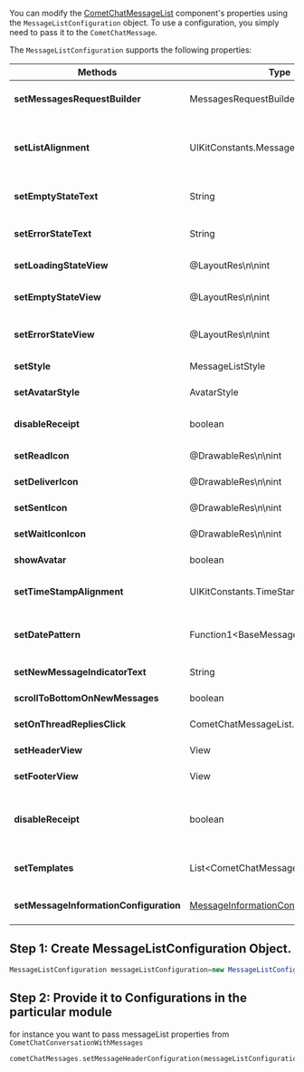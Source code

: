 You can modify the [CometChatMessageList](https://www.cometchat.com/docs/v3/android-v4-uikit/message-list) component's properties using the `MessageListConfiguration` object. To use a configuration, you simply need to pass it to the `CometChatMessage`.

The `MessageListConfiguration` supports the following properties:

| Methods | Type | Description | 
| ---- | ---- | ---- | 
| **setMessagesRequestBuilder** | MessagesRequestBuilder | used to set set various filters to the messages to be fetched in one request | 
| **setListAlignment** | UIKitConstants.MessageListAlignment | used to set the alignment of messages in `CometChatMessageList`. It can be either "**leftAligned**" or "**standard**" | 
| **setEmptyStateText** | String | used to set text which will be visible when no messages are available | 
| **setErrorStateText** | String | used to set text which will be visible when error in messages retrieval | 
| **setLoadingStateView** | @LayoutRes\n\nint | used to set custom view which will be visible when loading list | 
| **setEmptyStateView** | @LayoutRes\n\nint | used to set custom view which will be visible when list is empty | 
| **setErrorStateView** | @LayoutRes\n\nint | used to set custom view which will be visible when list has some error | 
| **setStyle** | MessageListStyle | used to set messages list styling properties | 
| **setAvatarStyle** | AvatarStyle | used to set styling prop for avatar | 
| **disableReceipt** | boolean | used to enable/disable sound for incoming/outgoing messages , default false | 
| **setReadIcon** | @DrawableRes\n\nint | used to set custom read icon visible at read receipt | 
| **setDeliverIcon** | @DrawableRes\n\nint | used to set custom delivered icon visible at read receipt | 
| **setSentIcon** | @DrawableRes\n\nint | used to set custom sent icon visible at read receipt | 
| **setWaitIconIcon** | @DrawableRes\n\nint | used to set custom wait icon visible at read receipt | 
| **showAvatar** | boolean | used to toggle visibility for avatar | 
| **setTimeStampAlignment** | UIKitConstants.TimeStampAlignment | used to set receipt's time stamp alignment .It can be either "**top**" or "**bottom**" | 
| **setDatePattern** | Function1&lt;BaseMessage, String&gt; | used to set custom date pattern visible in receipts , returned string will be visible in receipt's date place | 
| **setNewMessageIndicatorText** | String | used to set new message indicator text | 
| **scrollToBottomOnNewMessages** | boolean | should scroll to bottom on new message? ,  by default false | 
| **setOnThreadRepliesClick** | CometChatMessageList.ThreadReplyClick | call back for click on thread indicator | 
| **setHeaderView** | View | used to sets custom widget to header of message list | 
| **setFooterView** | View | used to sets custom widget to footer | 
| **disableReceipt** | boolean | used to control visibility of read receipts , also disables logic executed inside onMessagesRead and onMessagesDelivered listeners | 
| **setTemplates** | List&lt;CometChatMessageTemplate&gt; | used to set the type, category of messages to be shown and their respective views | 
| **setMessageInformationConfiguration** | [MessageInformationConfiguration](MessageInformationConfiguration) | Used to configure [CometChatMessageInformation](CometChatMessageInformation) component | 


## Step 1: Create MessageListConfiguration Object.

```java
MessageListConfiguration messageListConfiguration=new MessageListConfiguration().setListAlignment(UIKitConstants.MessageListAlignment.LEFT_ALIGNED);
```



## Step 2: Provide it to Configurations in the particular module

for instance you want to pass messageList properties from `CometChatConversationWithMessages`

```dart
cometChatMessages.setMessageHeaderConfiguration(messageListConfiguration);
```

